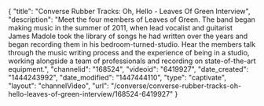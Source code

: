 {
    "title": "Converse Rubber Tracks: Oh, Hello - Leaves Of Green Interview",
    "description": "Meet the four members of Leaves of Green. The band began making music in the summer of 2011, when lead vocalist and guitarist James Madole took the library of songs he had written over the years and began recording them in his bedroom-turned-studio. Hear the members talk through the music writing process and the experience of being in a studio, working alongside a team of professionals and recording on state-of-the-art equipment.",
    "channelid": "168524",
    "videoid": "6419927",
    "date_created": "1444243992",
    "date_modified": "1447444110",
    "type": "captivate",
    "layout": "channelVideo",
    "url": "\/converse\/converse-rubber-tracks-oh-hello-leaves-of-green-interview\/168524-6419927"
}